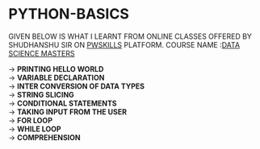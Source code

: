 # **PYTHON-BASICS**
GIVEN BELOW IS WHAT I LEARNT FROM ONLINE CLASSES OFFERED BY SHUDHANSHU SIR ON [PWSKILLS](pwskills.com) PLATFORM. COURSE NAME :[DATA SCIENCE MASTERS](https://pwskills.com/learn/course/data-science-masters-hindi)

-> **PRINTING HELLO WORLD** <br>
-> **VARIABLE DECLARATION** <br>
-> **INTER CONVERSION OF DATA TYPES** <br>
-> **STRING SLICING**<br>
-> **CONDITIONAL STATEMENTS**<br>
-> **TAKING INPUT FROM THE USER**<br>
-> **FOR LOOP**<br>
-> **WHILE LOOP**<br>
-> **COMPREHENSION**<br>

